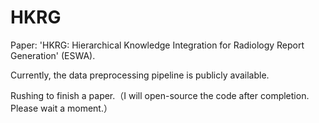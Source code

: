 # HKRG
Paper: 'HKRG: Hierarchical Knowledge Integration for Radiology Report Generation' (ESWA).

Currently, the data preprocessing pipeline is publicly available.

Rushing to finish a paper.（I will open-source the code after completion. Please wait a moment.）
